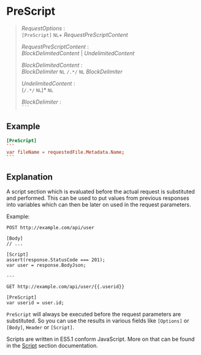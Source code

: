 # PreScript

> *RequestOptions* :  
> `[PreScript]` `NL`+ *RequestPreScriptContent*
>
> *RequestPreScriptContent* :  
> *BlockDelimitedContent* | *UndelimitedContent*
>
> *BlockDelimitedContent* :  
> *BlockDelimiter* `NL` `/.*/` `NL` *BlockDelimiter*
>
> *UndelimitedContent* :  
> (`/.*/` `NL`)* `NL`
>
> *BlockDelimiter* :  
> `` ``` ``

## Example

````toml
[PreScript]
```
var fileName = requestedFile.Metadata.Name;
```
````

## Explanation

A script section which is evaluated before the actual request is substituted and performed. This can be used to put values from previous responses into variables which can then be later on used in the request parameters.

Example:
```
POST http://example.com/api/user

[Body]
// ...

[Script]
assert(response.StatusCode === 201);
var user = response.BodyJson;

---

GET http://example.com/api/user/{{.userid}}

[PreScript]
var userid = user.id;
```

`PreScript` will always be executed before the request parameters are substituted. So you can use the results in various fields like `[Options]` or `[Body]`, `Header` or `[Script]`.

Scripts are written in ES5.1 conform JavaScript. More on that can be found in the [Script](./script.md) section documentation.
